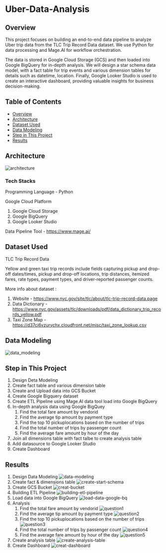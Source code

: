 # Uber-Data-Analysis

## Overview

This project focuses on building an end-to-end data pipeline to analyze Uber trip data from the TLC Trip Record Data dataset. We use Python for data processing and Mage.AI for workflow orchestration.

The data is stored in Google Cloud Storage (GCS) and then loaded into Google BigQuery for in-depth analysis. We will design a star schema data model, with a fact table for trip events and various dimension tables for details such as datetime, location. Finally, Google Looker Studio is used to create an interactive dashboard, providing valuable insights for business decision-making.

## Table of Contents
- [Overview](#overview)
- [Architecture](#architecture)
- [Dataset Used](#dataset-used)
- [Data Modeling](#data-modeling)
- [Step in This Project](#step-in-this-project)
- [Results](#results)

## Architecture
![architecture](images/architecture.jpg)

### Tech Stacks
Programming Language - Python

Google Cloud Platform
1. Google Cloud Storage
2. Google BigQuery
3. Google Looker Studio

Data Pipeline Tool - https://www.mage.ai/

## Dataset Used
TLC Trip Record Data

Yellow and green taxi trip records include fields capturing pickup and drop-off dates/times, pickup and drop-off locations, trip distances, itemized fares, rate types, payment types, and driver-reported passenger counts. 

More info about dataset :
1. Website - https://www.nyc.gov/site/tlc/about/tlc-trip-record-data.page
2. Data Dictionary - https://www.nyc.gov/assets/tlc/downloads/pdf/data_dictionary_trip_records_yellow.pdf
3. Taxi Zone Map - https://d37ci6vzurychx.cloudfront.net/misc/taxi_zone_lookup.csv

## Data Modeling
![data_modeling](images/Data%20Modeling.jpg)

## Step in This Project
1. Design Deta Modeling
2. Create fact table and various dimension table 
3. Create and Upload data into GCS Bucket
4. Create Google Bigquery dataset
5. Create ETL Pipeline using Mage.AI data tool load into Google BigQuery
6. In-depth analysis data using Google BigQuey
    1. Find the total fare amount by vendorid
    2. Find the average tip amount by payment type
    3. Find the top 10 pickuplocations based on the number of trips
    4. Find the total number of trips by passenger count
    5. Find the average fare amount by hour of the day
7. Join all dimensions table with fact talbe to create analysis table 
8. Add datasource to Google Looker Studio
9. Create Dashboard

## Results
1. Design Data Modeling
![data-modeling](images/Data%20Modeling.jpg)
2. Create fact & dimensions table
![create-start-schema](images/Create%20fact%20&%20dimension%20table.jpeg)
3. Create GCS Bucket
![creat-bucket](images/GCP%20Bucket.jpeg)
5. Building ETL Pipeline
![building-etl-pipeline](images/Mage.ai%20Pipeline.jpeg)
6. Load data into Google BigQuery
![load-data-google-bq](images/Load%20data%20to%20GCP%20Big%20Query.jpeg)
7. Analysis
    1. Find the total fare amount by vendorid
    ![question1](images/Q1.jpeg)
    2. Find the average tip amount by payment type
    ![question2](images/Q2.jpeg)
    3. Find the top 10 pickuplocations based on the number of trips
    ![question3](images/Q3.jpeg)
    4. Find the total number of trips by passenger count
    ![question4](images/Q4.jpeg)
    5. Find the average fare amount by hour of the day 
    ![question5](images/Q5.jpeg)
8. Create analysis table
![create-analysis-table](images/create%20analysis%20table.jpeg)
9. Create Dashboard
![creat-dashboard](images/Uber_Dashboard.jpg)